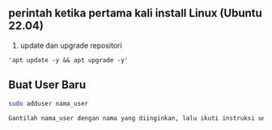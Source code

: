 ## perintah ketika pertama kali install Linux (Ubuntu 22.04) 
1. update dan upgrade repositori
```
'apt update -y && apt upgrade -y'
```
## Buat User Baru
```bash
sudo adduser nama_user

Gantilah nama_user dengan nama yang diinginkan, lalu ikuti instruksi untuk mengatur password dan informasi lainnya.


